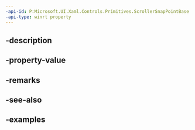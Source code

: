 ```yaml
---
-api-id: P:Microsoft.UI.Xaml.Controls.Primitives.ScrollerSnapPointBase.ApplicableRangeType
-api-type: winrt property
---
```


## -description

## -property-value

## -remarks

## -see-also

## -examples

